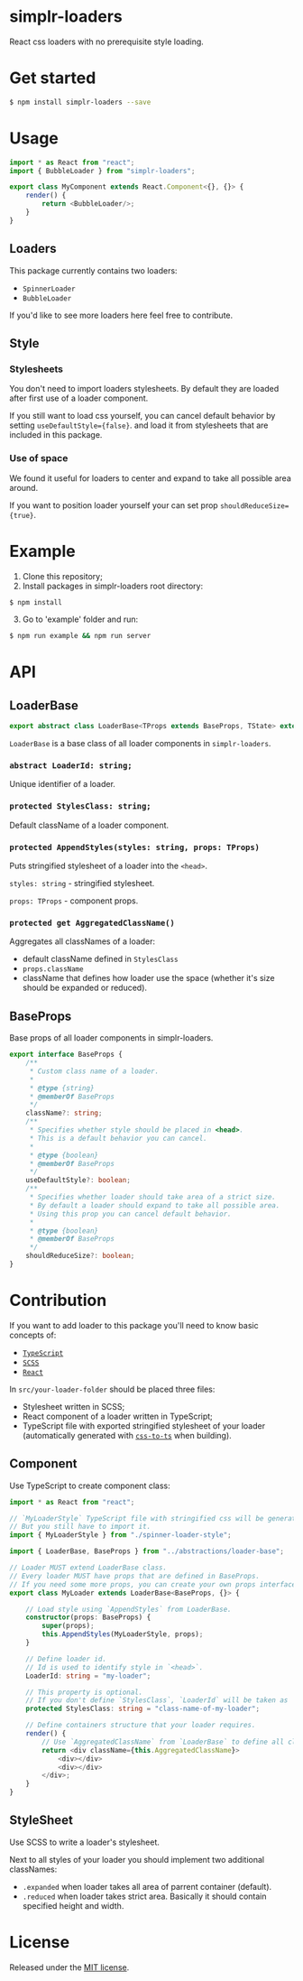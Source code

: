 # simplr-loaders
React css loaders with no prerequisite style loading.

# Get started

```sh
$ npm install simplr-loaders --save
```

# Usage

```ts
import * as React from "react";
import { BubbleLoader } from "simplr-loaders";

export class MyComponent extends React.Component<{}, {}> {
    render() {
        return <BubbleLoader/>;
    }
}
```

## Loaders

This package currently contains two loaders:
- `SpinnerLoader`
- `BubbleLoader`

If you'd like to see more loaders here feel free to contribute.

## Style

### Stylesheets

You don't need to import loaders stylesheets. By default they are loaded after first use of a loader component.

If you still want to load css yourself, you can cancel default behavior by setting `useDefaultStyle={false}`. 
and load it from stylesheets that are included in this package.

### Use of space

We found it useful for loaders to center and expand to take all possible area around.

If you want to position loader yourself your can set prop `shouldReduceSize={true}`. 

# Example
1. Clone this repository;
2. Install packages in simplr-loaders root directory:
```sh
$ npm install
```
3. Go to 'example' folder and run:
```sh
$ npm run example && npm run server
```

# API

## LoaderBase

```ts
export abstract class LoaderBase<TProps extends BaseProps, TState> extends React.PureComponent<TProps, TState>
```
`LoaderBase` is a base class of all loader components in `simplr-loaders`.

### `abstract LoaderId: string;`
Unique identifier of a loader.

### `protected StylesClass: string;`
Default className of a loader component.

### `protected AppendStyles(styles: string, props: TProps)`
Puts stringified stylesheet of a loader into the `<head>`.

`styles: string` - stringified stylesheet.

`props: TProps` - component props.

### `protected get AggregatedClassName()`
Aggregates all classNames of a loader:
- default className defined in `StylesClass`
- `props.className`
- className that defines how loader use the space (whether it's size should be expanded or reduced).

## BaseProps
Base props of all loader components in simplr-loaders.

```ts
export interface BaseProps {
    /**
     * Custom class name of a loader.
     *
     * @type {string}
     * @memberOf BaseProps
     */
    className?: string;
    /**
     * Specifies whether style should be placed in <head>.
     * This is a default behavior you can cancel.
     *
     * @type {boolean}
     * @memberOf BaseProps
     */
    useDefaultStyle?: boolean;
    /**
     * Specifies whether loader should take area of a strict size.
     * By default a loader should expand to take all possible area.
     * Using this prop you can cancel default behavior.
     *
     * @type {boolean}
     * @memberOf BaseProps
     */
    shouldReduceSize?: boolean;
}
```

# Contribution

If you want to add loader to this package you'll need to know basic concepts of:
- [`TypeScript`](https://www.typescriptlang.org/docs/tutorial.html)
- [`SCSS`](http://sass-lang.com/guide)
- [`React`](https://facebook.github.io/react/tutorial/tutorial.html)

In `src/your-loader-folder` should be placed three files:
- Stylesheet written in SCSS;
- React component of a loader written in TypeScript;
- TypeScript file with exported stringified stylesheet of your loader (automatically generated with [`css-to-ts`](https://www.npmjs.com/package/css-to-ts) when building).

## Component

Use TypeScript to create component class:

```ts
import * as React from "react";

// `MyLoaderStyle` TypeScript file with stringified css will be generated from your stylesheet when build is started.
// But you still have to import it.
import { MyLoaderStyle } from "./spinner-loader-style";                 

import { LoaderBase, BaseProps } from "../abstractions/loader-base";

// Loader MUST extend LoaderBase class.
// Every loader MUST have props that are defined in BaseProps.
// If you need some more props, you can create your own props interface with BaseProps extended.
export class MyLoader extends LoaderBase<BaseProps, {}> {

    // Load style using `AppendStyles` from LoaderBase. 
    constructor(props: BaseProps) {
        super(props); 
        this.AppendStyles(MyLoaderStyle, props);
    }

    // Define loader id.
    // Id is used to identify style in `<head>`.
    LoaderId: string = "my-loader";

    // This property is optional.
    // If you don't define `StylesClass`, `LoaderId` will be taken as 'StylesClass'.
    protected StylesClass: string = "class-name-of-my-loader";

    // Define containers structure that your loader requires.
    render() {
        // Use `AggregatedClassName` from `LoaderBase` to define all classNames of your loader.
        return <div className={this.AggregatedClassName}>
            <div></div>
            <div></div>
        </div>;
    }
}
```

## StyleSheet
Use SCSS to write a loader's stylesheet.

Next to all styles of your loader you should implement two additional classNames:

- `.expanded` when loader takes all area of parrent container (default).
- `.reduced` when loader takes strict area. Basically it should contain specified height and width.

# License
Released under the [MIT license](LICENSE).